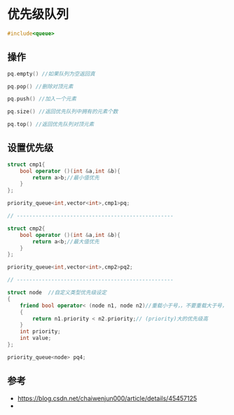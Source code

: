 # 优先级队列

```cpp
#include<queue>
```

## 操作

```cpp
pq.empty() //如果队列为空返回真

pq.pop() //删除对顶元素

pq.push() //加入一个元素

pq.size() //返回优先队列中拥有的元素个数

pq.top() //返回优先队列对顶元素
```

## 设置优先级

```cpp
struct cmp1{  
    bool operator ()(int &a,int &b){  
        return a>b;//最小值优先  
    }
};

priority_queue<int,vector<int>,cmp1>pq;

// --------------------------------------------------

struct cmp2{  
    bool operator ()(int &a,int &b){  
        return a<b;//最大值优先  
    }  
};

priority_queue<int,vector<int>,cmp2>pq2;

// --------------------------------------------------

struct node  //自定义类型优先级设定
{
    friend bool operator< (node n1, node n2)//重载小于号，，不要重载大于号，可能报错
    {
        return n1.priority < n2.priority;// (priority)大的优先级高
    }
    int priority;
    int value;
};

priority_queue<node> pq4;
```

## 参考

- https://blog.csdn.net/chaiwenjun000/article/details/45457125
- 

